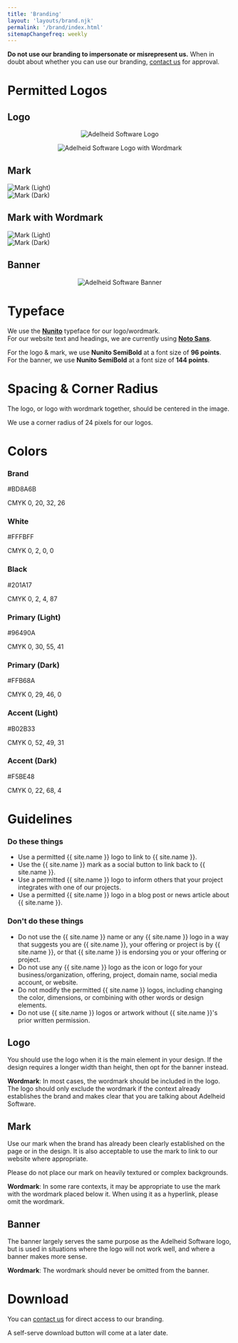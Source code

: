 ```yaml
---
title: 'Branding'
layout: 'layouts/brand.njk'
permalink: '/brand/index.html'
sitemapChangefreq: weekly
---
```


**Do not use our branding to impersonate or misrepresent us.** When in doubt about whether you can use our branding, [contact us](/contact/) for approval.

# Permitted Logos

## Logo

<div class="grid-2col">
	<figure style="display: flex; flex-direction: column; justify-content: center; align-items: center;">
		<img class="rounded brand-image-container" src="/assets/images/brand/logo-256.png" alt="Adelheid Software Logo" />
	</figure>
	<figure style="display: flex; flex-direction: column; justify-content: center; align-items: center;">
		<img class="rounded brand-image-container" src="/assets/images/brand/logo-wordmark-256.png" alt="Adelheid Software Logo with Wordmark" />
	</figure>
</div>

## Mark

<div class="grid-2col">
	<div class="transparent-image-container-dark"><img src="/assets/images/brand/mark-light-256.png" alt="Mark (Light)"></img></div>
	<div class="transparent-image-container-light"><img src="/assets/images/brand/mark-dark-256.png" alt="Mark (Dark)"></img></div>
</div>

## Mark with Wordmark

<div class="grid-2col">
	<div class="transparent-image-container-dark"><img src="/assets/images/brand/mark-wordmark-light-256.png" alt="Mark (Light)"></img></div>
	<div class="transparent-image-container-light"><img src="/assets/images/brand/mark-wordmark-dark-256.png" alt="Mark (Dark)"></img></div>
</div>

## Banner

<div class="brand-banner-container">
	<figure style="display: flex; flex-direction: column; justify-content: center; align-items: center;">
		<img class="rounded brand-image-container" src="/assets/images/brand/banner-320-132.png" alt="Adelheid Software Banner" />
	</figure>
</div>

# Typeface

We use the **[Nunito](https://fonts.google.com/specimen/Nunito)** typeface for our logo/wordmark.\
For our website text and headings, we are currently using **[Noto Sans](https://fonts.google.com/noto)**.

For the logo & mark, we use **Nunito SemiBold** at a font size of **96 points**.\
For the banner, we use **Nunito SemiBold** at a font size of **144 points**.

# Spacing & Corner Radius

The logo, or logo with wordmark together, should be centered in the image.

We use a corner radius of 24 pixels for our logos.

# Colors

<div class="brand-color-grid">

<div class="brand-color-card rounded" style="--brand-color-card-hex: #BD8A6B; --brand-color-card-text-color: #FFFBFF;">
	<h3>Brand</h3>
	<div class="brand-color-text-block">
		<p>#BD8A6B</p>
		<p>CMYK 0, 20, 32, 26</p>
	</div>
</div>

<div class="brand-color-card rounded" style="--brand-color-card-hex: #FFFBFF; --brand-color-card-text-color: #201A17;">
	<h3>White</h3>
	<div class="brand-color-text-block">
		<p>#FFFBFF</p>
		<p>CMYK 0, 2, 0, 0</p>
	</div>
</div>

<div class="brand-color-card rounded" style="--brand-color-card-hex: #201A17; --brand-color-card-text-color: #FFFBFF;">
	<h3>Black</h3>
	<div class="brand-color-text-block">
		<p>#201A17</p>
		<p>CMYK 0, 2, 4, 87</p>
	</div>
</div>

<div class="brand-color-card rounded" style="--brand-color-card-hex: #96490A; --brand-color-card-text-color: #FFFBFF;">
	<h3>Primary (Light)</h3>
	<div class="brand-color-text-block">
		<p>#96490A</p>
		<p>CMYK 0, 30, 55, 41</p>
	</div>
</div>

<div class="brand-color-card rounded" style="--brand-color-card-hex: #FFB68A; --brand-color-card-text-color: #201A17;">
	<h3>Primary (Dark)</h3>
	<div class="brand-color-text-block">
		<p>#FFB68A</p>
		<p>CMYK 0, 29, 46, 0</p>
	</div>
</div>


<div class="brand-color-card rounded" style="--brand-color-card-hex: #B02B33; --brand-color-card-text-color: #FFFBFF;">
	<h3>Accent (Light)</h3>
	<div class="brand-color-text-block">
		<p>#B02B33</p>
		<p>CMYK 0, 52, 49, 31</p>
	</div>
</div>

<div class="brand-color-card rounded" style="--brand-color-card-hex: #F5BE48; --brand-color-card-text-color: #201A17;">
	<h3>Accent (Dark)</h3>
	<div class="brand-color-text-block">
		<p>#F5BE48</p>
		<p>CMYK 0, 22, 68, 4</p>
	</div>
</div>

</div>

# Guidelines

<div class="grid-2col">
	<div>
		<h3>Do these things</h3>
		<ul class="approve">
			<li>Use a permitted {{ site.name }} logo to link to {{ site.name }}.</li>
			<li>Use the {{ site.name }} mark as a social button to link back to {{ site.name }}.</li>
			<li>Use a permitted {{ site.name }} logo to inform others that your project integrates with one of our projects.</li>
			<li>Use a permitted {{ site.name }} logo in a blog post or news article about {{ site.name }}.</li>
		</ul>
	</div>
	<div>
		<h3>Don't do these things</h3>
		<ul class="disapprove">
			<li>Do not use the {{ site.name }} name or any {{ site.name }} logo in a way that suggests you are {{ site.name }}, your offering or project is by {{ site.name }}, or that {{ site.name }} is endorsing you or your offering or project.</li>
			<li>Do not use any {{ site.name }} logo as the icon or logo for your business/organization, offering, project, domain name, social media account, or website.</li>
			<li>Do not modify the permitted {{ site.name }} logos, including changing the color, dimensions, or combining with other words or design elements.</li>
			<li>Do not use {{ site.name }} logos or artwork without {{ site.name }}'s prior written permission.</li>
		</ul>
	</div>
</div>

## Logo

You should use the logo when it is the main element in your design. If the design requires a longer width than height, then opt for the banner instead.

**Wordmark**: In most cases, the wordmark should be included in the logo. The logo should only exclude the wordmark if the context already establishes the brand and makes clear that you are talking about Adelheid Software.

## Mark
Use our mark when the brand has already been clearly established on the page or in the design. It is also acceptable to use the mark to link to our website where appropriate.

Please do not place our mark on heavily textured or complex backgrounds.

**Wordmark**: In some rare contexts, it may be appropriate to use the mark with the wordmark placed below it. When using it as a hyperlink, please omit the wordmark.

## Banner

The banner largely serves the same purpose as the Adelheid Software logo, but is used in situations where the logo will not work well, and where a banner makes more sense.

**Wordmark**: The wordmark should never be omitted from the banner.

# Download

You can [contact us](/contact/) for direct access to our branding.

A self-serve download button will come at a later date.
